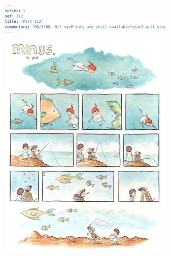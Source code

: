 ```yaml
---
series: 1
set: 112
title: 'Part 112'
commentary: "06/3/08- Hi! <a>Prints are still available!</a>I will stop taking orders on...the 17th. Of March(2008)."
---
```


![](../../../../assets/minus/part-112/minus112.jpg)